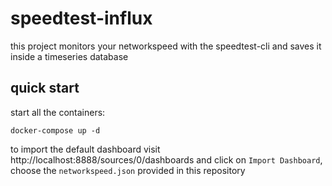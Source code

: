 # speedtest-influx

this project monitors your networkspeed with the speedtest-cli and saves it inside a timeseries database

## quick start

start all the containers:
```
docker-compose up -d
```

to import the default dashboard visit http://localhost:8888/sources/0/dashboards and click on `Import Dashboard`, choose the `networkspeed.json` provided in this repository
